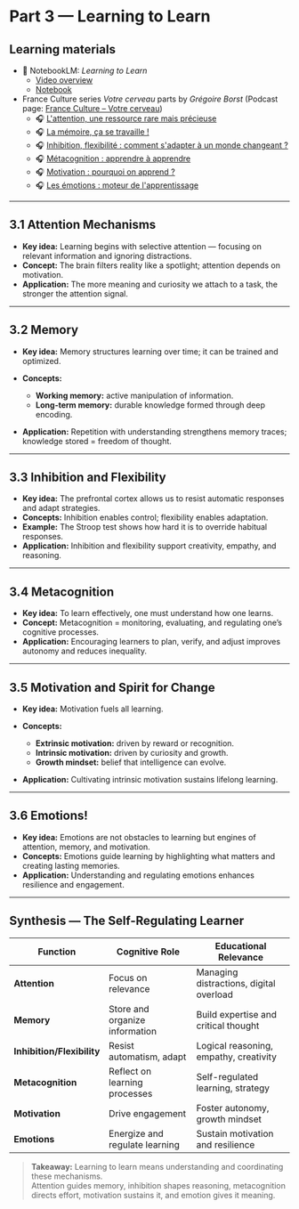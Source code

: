 # Part 3 — Learning to Learn

## Learning materials

- 📘 NotebookLM: _Learning to Learn_
  - [Video overview][notebooklm-video]
  - [Notebook][notebooklm-notebook]
- France Culture series _Votre cerveau_ parts by _Grégoire Borst_ (Podcast page: [France Culture – Votre cerveau][franceculture-series])
  - 🎧 [L'attention, une ressource rare mais précieuse][pod-attention]
  - 🎧 [La mémoire, ça se travaille !][pod-memory]
  - 🎧 [Inhibition, flexibilité : comment s'adapter à un monde changeant ?][pod-inhibition]
  - 🎧 [Métacognition : apprendre à apprendre][pod-metacognition]
  - 🎧 [Motivation : pourquoi on apprend ?][pod-motivation]
  - 🎧 [Les émotions : moteur de l'apprentissage][pod-emotions]

---

## 3.1 Attention Mechanisms

- **Key idea:** Learning begins with selective attention — focusing on relevant information and ignoring distractions.
- **Concept:** The brain filters reality like a spotlight; attention depends on motivation.
- **Application:** The more meaning and curiosity we attach to a task, the stronger the attention signal.

---

## 3.2 Memory

- **Key idea:** Memory structures learning over time; it can be trained and optimized.
- **Concepts:**

  - **Working memory:** active manipulation of information.
  - **Long-term memory:** durable knowledge formed through deep encoding.

- **Application:** Repetition with understanding strengthens memory traces; knowledge stored = freedom of thought.

---

## 3.3 Inhibition and Flexibility

- **Key idea:** The prefrontal cortex allows us to resist automatic responses and adapt strategies.
- **Concepts:** Inhibition enables control; flexibility enables adaptation.
- **Example:** The Stroop test shows how hard it is to override habitual responses.
- **Application:** Inhibition and flexibility support creativity, empathy, and reasoning.

---

## 3.4 Metacognition

- **Key idea:** To learn effectively, one must understand how one learns.
- **Concept:** Metacognition = monitoring, evaluating, and regulating one’s cognitive processes.
- **Application:** Encouraging learners to plan, verify, and adjust improves autonomy and reduces inequality.

---

## 3.5 Motivation and Spirit for Change

- **Key idea:** Motivation fuels all learning.
- **Concepts:**

  - **Extrinsic motivation:** driven by reward or recognition.
  - **Intrinsic motivation:** driven by curiosity and growth.
  - **Growth mindset:** belief that intelligence can evolve.

- **Application:** Cultivating intrinsic motivation sustains lifelong learning.

---

## 3.6 Emotions!

- **Key idea:** Emotions are not obstacles to learning but engines of attention, memory, and motivation.
- **Concepts:** Emotions guide learning by highlighting what matters and creating lasting memories.
- **Application:** Understanding and regulating emotions enhances resilience and engagement.

---

## Synthesis — The Self-Regulating Learner

| Function                   | Cognitive Role                 | Educational Relevance                   |
| -------------------------- | ------------------------------ | --------------------------------------- |
| **Attention**              | Focus on relevance             | Managing distractions, digital overload |
| **Memory**                 | Store and organize information | Build expertise and critical thought    |
| **Inhibition/Flexibility** | Resist automatism, adapt       | Logical reasoning, empathy, creativity  |
| **Metacognition**          | Reflect on learning processes  | Self-regulated learning, strategy       |
| **Motivation**             | Drive engagement               | Foster autonomy, growth mindset         |
| **Emotions**               | Energize and regulate learning | Sustain motivation and resilience       |

> **Takeaway:** Learning to learn means understanding and coordinating these mechanisms.  
> Attention guides memory, inhibition shapes reasoning, metacognition directs effort, motivation sustains it, and emotion gives it meaning.

[notebooklm-video]: https://notebooklm.google.com/notebook/d58da1e1-c8f8-4033-b747-ff49d592343e?artifactId=b23678b7-0381-42cf-8a11-d9089cba3fa1 "NotebookLM — video overview"
[notebooklm-notebook]: https://notebooklm.google.com/notebook/d58da1e1-c8f8-4033-b747-ff49d592343e "NotebookLM — interactive notebook"
[franceculture-series]: https://www.radiofrance.fr/franceculture/podcasts/votre-cerveau?p=2 "France Culture – Votre cerveau (series page)"
[pod-attention]: https://www.radiofrance.fr/franceculture/podcasts/votre-cerveau/l-attention-une-ressource-rare-mais-precieuse-7854920 "L'attention, une ressource rare mais précieuse — France Culture"
[pod-memory]: https://www.radiofrance.fr/franceculture/podcasts/votre-cerveau/la-memoire-ca-se-travaille-7710263 "La mémoire, ça se travaille ! — France Culture"
[pod-inhibition]: https://www.radiofrance.fr/franceculture/podcasts/votre-cerveau/inhibition-flexibilite-comment-s-adapter-a-un-monde-changeant-9728127 "Inhibition, flexibilité : comment s'adapter à un monde changeant ? — France Culture"
[pod-metacognition]: https://www.radiofrance.fr/franceculture/podcasts/votre-cerveau/metacognition-apprendre-a-apprendre-9926428 "Métacognition : apprendre à apprendre — France Culture"
[pod-motivation]: https://www.radiofrance.fr/franceculture/podcasts/votre-cerveau/motivation-pourquoi-on-apprend-6469337 "Motivation : pourquoi on apprend ? — France Culture"
[pod-emotions]: https://www.radiofrance.fr/franceculture/podcasts/votre-cerveau/les-emotions-moteur-de-l-apprentissage-2838168 "Les émotions : moteur de l'apprentissage — France Culture"